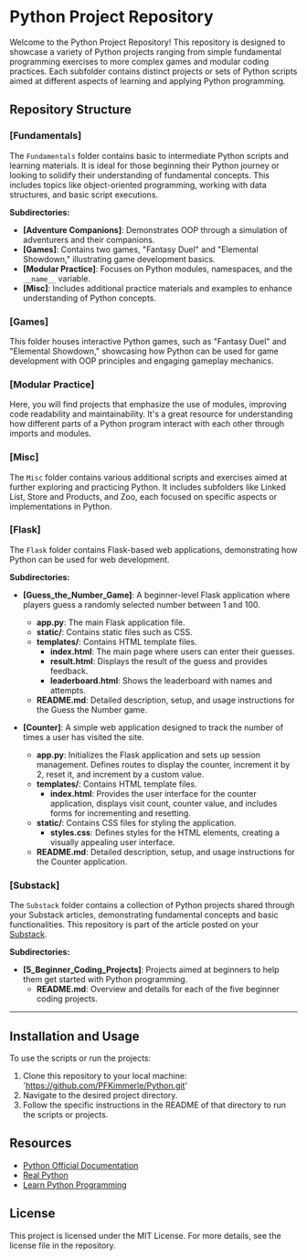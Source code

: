 # Python Project Repository

Welcome to the Python Project Repository! This repository is designed to showcase a variety of Python projects ranging from simple fundamental programming exercises to more complex games and modular coding practices. Each subfolder contains distinct projects or sets of Python scripts aimed at different aspects of learning and applying Python programming.

## Repository Structure

### [Fundamentals]

The `Fundamentals` folder contains basic to intermediate Python scripts and learning materials. It is ideal for those beginning their Python journey or looking to solidify their understanding of fundamental concepts. This includes topics like object-oriented programming, working with data structures, and basic script executions.

**Subdirectories:**
- **[Adventure Companions]**: Demonstrates OOP through a simulation of adventurers and their companions.
- **[Games]**: Contains two games, "Fantasy Duel" and "Elemental Showdown," illustrating game development basics.
- **[Modular Practice]**: Focuses on Python modules, namespaces, and the `__name__` variable.
- **[Misc]**: Includes additional practice materials and examples to enhance understanding of Python concepts.

### [Games]

This folder houses interactive Python games, such as "Fantasy Duel" and "Elemental Showdown," showcasing how Python can be used for game development with OOP principles and engaging gameplay mechanics.

### [Modular Practice]

Here, you will find projects that emphasize the use of modules, improving code readability and maintainability. It's a great resource for understanding how different parts of a Python program interact with each other through imports and modules.

### [Misc]

The `Misc` folder contains various additional scripts and exercises aimed at further exploring and practicing Python. It includes subfolders like Linked List, Store and Products, and Zoo, each focused on specific aspects or implementations in Python.

### [Flask]

The `Flask` folder contains Flask-based web applications, demonstrating how Python can be used for web development.

**Subdirectories:**

- **[Guess_the_Number_Game]**: A beginner-level Flask application where players guess a randomly selected number between 1 and 100.
  - **app.py**: The main Flask application file.
  - **static/**: Contains static files such as CSS.
  - **templates/**: Contains HTML template files.
    - **index.html**: The main page where users can enter their guesses.
    - **result.html**: Displays the result of the guess and provides feedback.
    - **leaderboard.html**: Shows the leaderboard with names and attempts.
  - **README.md**: Detailed description, setup, and usage instructions for the Guess the Number game.

- **[Counter]**: A simple web application designed to track the number of times a user has visited the site.
  - **app.py**: Initializes the Flask application and sets up session management. Defines routes to display the counter, increment it by 2, reset it, and increment by a custom value.
  - **templates/**: Contains HTML template files.
    - **index.html**: Provides the user interface for the counter application, displays visit count, counter value, and includes forms for incrementing and resetting.
  - **static/**: Contains CSS files for styling the application.
    - **styles.css**: Defines styles for the HTML elements, creating a visually appealing user interface.
  - **README.md**: Detailed description, setup, and usage instructions for the Counter application.


### [Substack]

The `Substack` folder contains a collection of Python projects shared through your Substack articles, demonstrating fundamental concepts and basic functionalities. This repository is part of the article posted on your [Substack](https://pfkimmerle.substack.com/).

**Subdirectories:**

- **[5_Beginner_Coding_Projects]**: Projects aimed at beginners to help them get started with Python programming.
  - **README.md**: Overview and details for each of the five beginner coding projects.

---

## Installation and Usage

To use the scripts or run the projects:

1. Clone this repository to your local machine: 'https://github.com/PFKimmerle/Python.git'
2. Navigate to the desired project directory.
3. Follow the specific instructions in the README of that directory to run the scripts or projects.

## Resources

- [Python Official Documentation](https://docs.python.org/3/)
- [Real Python](https://realpython.com/)
- [Learn Python Programming](https://learnpython.org/)

## License

This project is licensed under the MIT License. For more details, see the license file in the repository.